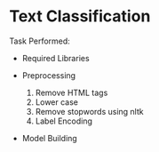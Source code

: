 # Text Classification

Task Performed:

- Required Libraries
- Preprocessing
    1. Remove HTML tags
    2. Lower case
    3. Remove stopwords using nltk
    4. Label Encoding

- Model Building
